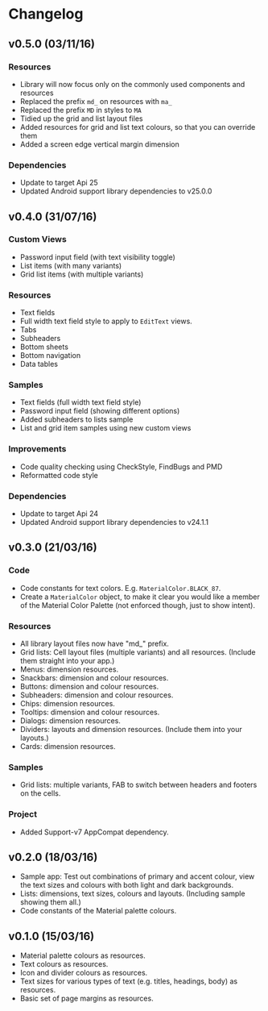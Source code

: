 # Changelog

## v0.5.0 (03/11/16)

### Resources

- Library will now focus only on the commonly used components and resources
- Replaced the prefix `md_` on resources with `ma_`
- Replaced the prefix `MD` in styles to `MA`
- Tidied up the grid and list layout files
- Added resources for grid and list text colours, so that you can override them
- Added a screen edge vertical margin dimension

### Dependencies

- Update to target Api 25
- Updated Android support library dependencies to v25.0.0

## v0.4.0 (31/07/16)

### Custom Views

- Password input field (with text visibility toggle)
- List items (with many variants)
- Grid list items (with multiple variants)

### Resources

- Text fields
- Full width text field style to apply to `EditText` views.
- Tabs
- Subheaders
- Bottom sheets
- Bottom navigation
- Data tables

### Samples

- Text fields (full width text field style)
- Password input field (showing different options)
- Added subheaders to lists sample
- List and grid item samples using new custom views

### Improvements

- Code quality checking using CheckStyle, FindBugs and PMD
- Reformatted code style

### Dependencies

- Update to target Api 24
- Updated Android support library dependencies to v24.1.1

## v0.3.0 (21/03/16)

### Code

- Code constants for text colors. E.g. `MaterialColor.BLACK_87`.
- Create a `MaterialColor` object, to make it clear you would like a member of the Material Color Palette (not enforced though, just to show intent).

### Resources

- All library layout files now have "md_" prefix.
- Grid lists: Cell layout files (multiple variants) and all resources. (Include them straight into your app.)
- Menus: dimension resources.
- Snackbars: dimension and colour resources.
- Buttons: dimension and colour resources.
- Subheaders: dimension and colour resources.
- Chips: dimension resources.
- Tooltips: dimension and colour resources.
- Dialogs: dimension resources.
- Dividers: layouts and dimension resources. (Include them into your layouts.)
- Cards: dimension resources.

### Samples

- Grid lists: multiple variants, FAB to switch between headers and footers on the cells.

### Project

- Added Support-v7 AppCompat dependency.


## v0.2.0 (18/03/16)

- Sample app: Test out combinations of primary and accent colour, view the text sizes and colours with both light and dark backgrounds.
- Lists: dimensions, text sizes, colours and layouts. (Including sample showing them all.)
- Code constants of the Material palette colours.


## v0.1.0 (15/03/16)

- Material palette colours as resources.
- Text colours as resources.
- Icon and divider colours as resources.
- Text sizes for various types of text (e.g. titles, headings, body) as resources.
- Basic set of page margins as resources.
